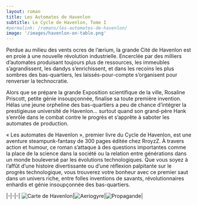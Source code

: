 ```yaml
---
layout: roman
title: Les Automates de Havenlon
subtitle: Le Cycle de Havenlon, Tome I
#permalink: /romans/les-automates-de-havenlon/
image: '/images/havenlon-on-table.png'
---
```


Perdue au milieu des vents ocres de l’ærium, la grande Cité de Havenlon est
en proie à une nouvelle révolution industrielle. Encerclée par des milliers
d’automates produisant toujours plus de ressources, les immeubles s’agrandissent,
les dandys s’enrichissent, et dans les recoins les plus sombres des bas-quartiers,
les laissés-pour-compte s’organisent pour renverser la technocratie.

Alors que se prépare la grande Exposition scientifique de la ville, Rosaline Priscott,
petite génie insoupçonnée, finalise sa toute première invention. Hélas une jeune
orpheline des bas-quartiers a peu de chance d’intégrer la prestigieuse université
de Havenlon… surtout quand son grand-père Hank s’enrôle dans le combat contre le
progrès et s’apprête à saboter les automates de production.

« Les automates de Havenlon », premier livre du Cycle de Havenlon, est une aventure
steampunk-fantasy de 300 pages éditée chez RroyzZ. À travers action et humour,
ce roman s’attaque à des questions importantes comme la place de la science dans
la société ou la relation entre générations dans un monde bouleversé par les évolutions technologiques.
Que vous soyez à l’affût d’une histoire divertissante ou d’une réflexion palpitante sur
le progrès technologique, vous trouverez votre bonheur avec ce premier saut dans un
univers riche, entre folles inventions de savants, révolutionnaires enhardis et
génie insoupçonnée des bas-quartiers.

|-|-|-|
![Carte de Havenlon]({{site.baseurl}}/images/havenlon-map.png)|![Aeriogyre]({{site.baseurl}}/images/havenlon-aeriogyre.png)|![Propagande]({{site.baseurl}}/images/havenlon-affiche.png)|

